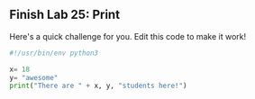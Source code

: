 ## Finish Lab 25: Print

Here's a quick challenge for you. Edit this code to make it work!

```python
#!/usr/bin/env python3

x= 18
y= "awesome"
print("There are " + x, y, "students here!")
```

